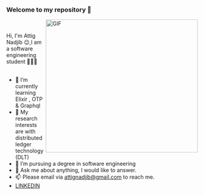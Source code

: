 ### Welcome to my repository  👋

  <img align="right" alt="GIF" height="350" width="400" src="https://user-images.githubusercontent.com/49757658/134084516-27f9e254-fbb2-4b3b-ae12-99f259b9ed24.gif" />
   
<br />
<br />
Hi, I'm Attig Nadjib 😉,I am a software engineering student 👨🏻‍💻 

<br />
<br />

- 🌱 I’m currently learning Elixir , OTP & Graphql
- 🤔 My research interests are with distributed ledger technology (DLT) 
- 💼 I’m pursuing a degree in software engineering
- 💬 Ask me about anything, I would like to answer. 
- 📫 Please email via attignadjib@gmail.com to reach me.
- <a href="https://www.linkedin.com/in/nadjib-attig-634b70200/">LINKEDIN</a>
